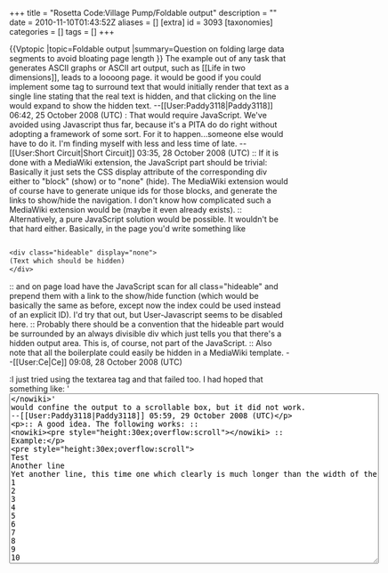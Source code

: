 +++
title = "Rosetta Code:Village Pump/Foldable output"
description = ""
date = 2010-11-10T01:43:52Z
aliases = []
[extra]
id = 3093
[taxonomies]
categories = []
tags = []
+++

{{Vptopic
|topic=Foldable output
|summary=Question on folding large data segments to avoid bloating page length
}}
The example out of any task that generates ASCII graphs or ASCII art output, such as [[Life in two dimensions]], leads to a loooong page. it would be good if you could implement some tag to surround text that would initially render that text as a single line stating that the real text is hidden, and that clicking on the line would expand to show the hidden text. --[[User:Paddy3118|Paddy3118]] 06:42, 25 October 2008 (UTC)
: That would require JavaScript.  We've avoided using Javascript thus far, because it's a PITA do do right without adopting a framework of some sort.  For it to happen...someone else would have to do it.  I'm finding myself with less and less time of late. --[[User:Short Circuit|Short Circuit]] 03:35, 28 October 2008 (UTC)
:: If it is done with a MediaWiki extension, the JavaScript part should be trivial: Basically it just sets the CSS display attribute of the corresponding div either to "block" (show) or to "none" (hide). The MediaWiki extension would of course have to generate unique ids for those blocks, and generate the links to show/hide the navigation. I don't know how complicated such a MediaWiki extension would be (maybe it even already exists).
:: Alternatively, a pure JavaScript solution would be possible. It wouldn't be that hard either. Basically, in the page you'd write something like

```txt

<div class="hideable" display="none">
(Text which should be hidden)
</div>

```

:: and on page load have the JavaScript scan for all class="hideable" and prepend them with a link to the show/hide function (which would be basically the same as before, except now the index could be used instead of an explicit ID). I'd try that out, but User-Javascript seems to be disabled here.
:: Probably there should be a convention that the hideable part would be surrounded by an always divisible div which just tells you that there's a hidden output area. This is, of course, not part of the JavaScript.
:: Also note that all the boilerplate could easily be hidden in a MediaWiki template. --[[User:Ce|Ce]] 09:08, 28 October 2008 (UTC)

:I just tried using the textarea tag and that failed too. I had hoped that something like: '<nowiki><textarea cols="80" rows="20" readonly="readonly" wrap="off"></nowiki>' would confine the output to a scrollable box, but it did not work. --[[User:Paddy3118|Paddy3118]] 05:59, 29 October 2008 (UTC)

:: A good idea. The following works:
:: <nowiki><pre style="height:30ex;overflow:scroll"></nowiki>
:: Example:
<pre style="height:30ex;overflow:scroll">
Test
Another line
Yet another line, this time one which clearly is much longer than the width of the browser window, at least assuming normal screen dimensions and font settings, and assuming the browser window is not wider than the screen (which would be impractical anyway).
1
2
3
4
5
6
7
8
9
10
11
12
13
14
15
16
17
18
19
20
21

```



Yippee! I just tried it on the Fortran & Python examples of [[Life in two dimensions]]. It works admirably. --[[User:Paddy3118|Paddy3118]] 14:39, 29 October 2008 (UTC)

:Next step is to make it into a template like {{scroll|30}}. --[[User:IanOsgood|IanOsgood]] 16:52, 29 October 2008 (UTC)
::It should probably be {{scrollbegin|30}} and {{scrollend}} so that the output can be pasted in between. Then it's more like a tag, but in a wiki way. --[[User:Mwn3d|Mwn3d]] 18:29, 29 October 2008 (UTC)
:::If it's just a CSS attribute, add it to [[Mediawiki:Common.css]]. --[[User:Short Circuit|Short Circuit]] 02:20, 30 October 2008 (UTC)



###  Template:Hidden 


The "overflow:scroll" is nice but I think that it could be usefull to also have foldable boxes like we can see on other mediawiki's. So I have tryed to import the "Template:Hidden" from Wikipedia ([http://en.wikipedia.org/wiki/Template:Hidden there]) to rosettacode ([http://rosettacode.org/wiki/Template:Hidden here]). Then I have just tryed to use it on [http://rosettacode.org/wiki/Ackermann_Function#Tail-Recursive this page] to provide a complete program, and instead of the foldable box appears a <nowiki>{{{2}}}</nowiki>. Maybe I have missed something? [[User:Blue Prawn|Blue Prawn]] 12:20, 30 December 2008 (UTC)
:I think we need to steal stuff from their [[wp:MediaWiki:Common.css|common.css]] file to put in our [[MediaWiki:common.css|common.css]] file. I don't know a thing about CSS though. --[[User:Mwn3d|Mwn3d]] 17:49, 30 December 2008 (UTC)
:: I think CSS alone won't help here. While you can hide something with CSS (attribute <tt>display:none</tt>), I think for interactivity you need JavaScript) --[[User:Ce|Ce]] 12:03, 31 January 2009 (UTC)

== How can you scroll in a Python> tag ==
Colourised scrollable regions anyone? Thanks.  --[[User:Paddy3118|Paddy3118]] 05:24, 31 January 2009 (UTC)
: The following is the best I manage to get:
<div style="height:30ex;overflow:scroll">
```python

# Your code here

a = 1
b = 2
c = 3
d = 4
e = 5
f = 6
g = 7
h = 8
i = 9
j = 10
k = 11
l = 12
m = 13
n = 14
o = 15
p = 16
q = 17
r = 18
s = 19
t = 20

```
</div>
: I guess to get anything better, one would have to change the GeSHi MediaWiki extension, so it takes anything after the language name and adds it to the generated pre tag. Then you could use <tt><nowiki><lang python style="height:30ex;overflow:scroll"></nowiki></tt> --[[User:Ce|Ce]] 12:26, 31 January 2009 (UTC)

:Thanks. I used the div. --[[User:Paddy3118|Paddy3118]] 18:39, 31 January 2009 (UTC)

